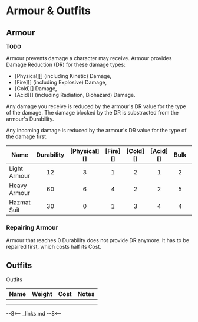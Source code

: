 
# Armour & Outfits

## Armour

**TODO**

Armour prevents damage a character may receive. Armour provides Damage Reduction
(DR) for these damage types:

- [Physical][] (including Kinetic) Damage,
- [Fire][] (including Explosive) Damage,
- [Cold][] Damage,
- [Acid][] (including Radiation, Biohazard) Damage.

Any damage you receive is reduced by the armour's DR value for the type of the
damage. The damage blocked by the DR is substracted from the armour's
Durability.

Any incoming damage is reduced by the armour's DR value for the type of the
damage first.

| Name         | Durability | [Physical][] | [Fire][] | [Cold][] | [Acid][] | Bulk |   Cost | [RES][] |
|--------------|:----------:|:------------:|:--------:|:--------:|:--------:|:----:|-------:|:-------:|
| Light Armour |     12     |      3       |    1     |    2     |    1     |  2   |  1.000 |    1    |
| Heavy Armour |     60     |      6       |    4     |    2     |    2     |  5   | 10.000 |    4    |
| Hazmat Suit  |     30     |      0       |    1     |    3     |    4     |  4   |  2.500 |    2    |

### Repairing Armour

Armour that reaches 0 Durability does not provide DR anymore. It has to be
repaired first, which costs half its Cost.

## Outfits

Outfits

| Name | Weight | Cost | Notes |
|------|-------:|-----:|-------|
|      |        |      |       |
|      |        |      |       |

--8<--
_links.md
--8<--
